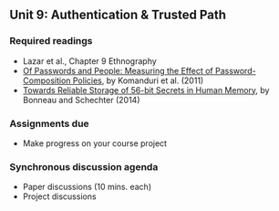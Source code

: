 ## Unit 9: Authentication & Trusted Path

### Required readings

  - Lazar et al., Chapter 9 Ethnography
  - [Of Passwords and People: Measuring the Effect of Password-Composition Policies](https://users.ece.cmu.edu/~mmazurek/papers/chi2011_passwords_people.pdf), by Komanduri et al. (2011)
  - [Towards Reliable Storage of 56-bit Secrets in Human Memory](https://www.usenix.org/system/files/conference/usenixsecurity14/sec14-paper-bonneau.pdf), by Bonneau and Schechter (2014)

### Assignments due

  - Make progress on your course project

### Synchronous discussion agenda

- Paper discussions (10 mins. each)
- Project discussions
